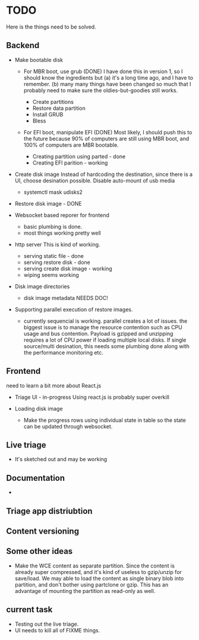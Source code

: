 # TODO

Here is the things need to be solved.

## Backend

 - Make bootable disk
   - For MBR boot, use grub (DONE)
     I have done this in version 1, so I should know the ingredients
     but (a) it's a long time ago, and I have to remember. (b) many
     many things have been changed so much that I probably need to
     make sure the oldies-but-goodies still works.
     - Create partitions
     - Restore data partition
     - Install GRUB
     - Bless
     
   - For EFI boot, manipulate EFI (DONE)
     Most likely, I should push this to the future because
     90% of computers are still using MBR boot, and 100% of
     computers are MBR bootable.
     - Creating partition using parted - done
     - Creating EFI parition - working

 - Create disk image
   Instead of hardcoding the destination, since there is a UI,
   choose desination possible.
   Disable auto-mount of usb media
   - systemctl mask udisks2

 - Restore disk image - DONE

 - Websocket based reporer for frontend
   - basic plumbing is done. 
   - most things working pretty well

 - http server 
   This is kind of working.
   - serving static file - done
   - serving restore disk - done
   - serving create disk image - working
   - wiping seems working
   
 - Disk image directories
   - disk image metadata NEEDS DOC!

 - Supporting parallel execution of restore images.
   - currently sequencial is working. parallel creates a lot of issues. the biggest issue is to manage the resource contention such as CPU usage and bus contention. Payload is gzipped and unzipping requires a lot of CPU power if loading multiple local disks. If single source/multi desination, this needs some plumbing done along with the performance monitoring etc.
   
   
## Frontend
 need to learn a bit more about React.js
 
 - Triage UI - in-progress
   Using react.js is probably super overkill

 - Loading disk image
   - Make the progress rows using individual state in table so the
     state can be updated through websocket.

## Live triage
 - It's sketched out and may be working
 
## Documentation
 - 
 
## Triage app distriubtion

## Content versioning

## Some other ideas
 - Make the WCE content as separate partition. Since the content is already super compressed, and it's kind of useless to gzip/unzip for save/load. We may able to load the content as single binary blob into partition, and don't bother using partclone or gzip. This has an advantage of mounting the partition as read-only as well. 

## current task

 - Testing out the live triage.
 - UI needs to kill all of FIXME things.
 
